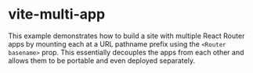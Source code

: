 # vite-multi-app


This example demonstrates how to build a site with multiple React Router apps by mounting each at a URL pathname prefix using the `<Router basename>` prop. This essentially decouples the apps from each other and allows them to be portable and even deployed separately.
